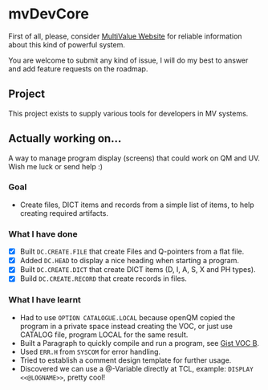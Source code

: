 # mvDevCore

First of all, please, consider [MultiValue Website](https://www.pickmultivalue.com) for reliable information about this kind of powerful system.  

You are welcome to submit any kind of issue, I will do my best to answer and add feature requests on the roadmap.

## Project
This project exists to supply various tools for developers in MV systems.

## Actually working on... 
A way to manage program display (screens) that could work on QM and UV.  Wish me luck or send help :)

### Goal
- Create files, DICT items and records from a simple list of items, to help creating required artifacts.

### What I have done 
- [x] Built `DC.CREATE.FILE` that create Files and Q-pointers from a flat file.
- [x] Added `DC.HEAD` to display a nice heading when starting a program.
- [x] Built `DC.CREATE.DICT` that create DICT items (D, I, A, S, X and PH types).
- [x] Build `DC.CREATE.RECORD` that create records in files.

### What I have learnt
- Had to use `OPTION CATALOGUE.LOCAL` because openQM copied the program in a private space instead creating the VOC, or just use CATALOG file, program LOCAL for the same result.
- Built a Paragraph to quickly compile and run a program, see [Gist VOC B](https://gist.github.com/dreller2034/8fce9cc4dc531f72748d30aef8f532e4).
- Used `ERR.H` from `SYSCOM` for error handling.
- Tried to establish a comment design template for further usage.
- Discovered we can use a @-Variable directly at TCL, example: `DISPLAY <<@LOGNAME>>`, pretty cool!
